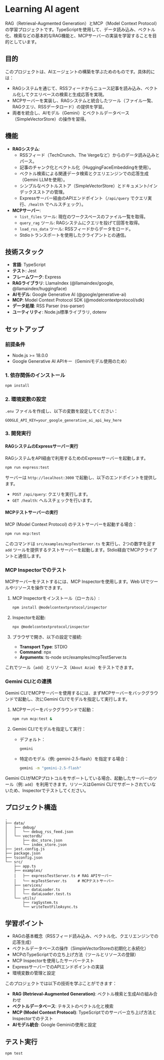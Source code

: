 # Learning AI agent

RAG（Retrieval-Augmented Generation）とMCP（Model Context Protocol）の学習プロジェクトです。TypeScriptを使用して、データ読み込み、ベクトル化、検索などの基本的なRAG機能と、MCPサーバーの実装を学習することを目的としています。

## 目的

このプロジェクトは、AIエージェントの構築を学ぶためのものです。具体的には：
- RAGシステムを通じて、RSSフィードからニュース記事を読み込み、ベクトル化してクエリベースの検索と生成応答を実現。
- MCPサーバーを実装し、RAGシステムと統合したツール（ファイル一覧、RAGクエリ、RSSデータロード）の提供を学習。
- 両者を統合し、AIモデル（Gemini）とベクトルデータベース（SimpleVectorStore）の操作を習得。

## 機能

- **RAGシステム**:
  - RSSフィード（TechCrunch、The Vergeなど）からのデータ読み込みとパース。
  - 記事のチャンク化とベクトル化（HuggingFaceEmbeddingを使用）。
  - ベクトル検索による関連データ検索とクエリエンジンでの応答生成（Gemini LLMを使用）。
  - シンプルなベクトルストア（SimpleVectorStore）とドキュメント/インデックスストアの管理。
  - Expressサーバー経由のAPIエンドポイント（`/api/query` でクエリ実行、`/health` でヘルスチェック）。
- **MCPサーバー**:
  - `list_files` ツール: 現在のワークスペースのファイル一覧を取得。
  - `query_rag` ツール: RAGシステムにクエリを投げて回答を取得。
  - `load_rss_data` ツール: RSSフィードからデータをロード。
  - Stdioトランスポートを使用したクライアントとの通信。

## 技術スタック

- **言語**: TypeScript
- **テスト**: Jest
- **フレームワーク**: Express
- **RAGライブラリ**: LlamaIndex (@llamaindex/google, @llamaindex/huggingface)
- **AIモデル**: Google Generative AI (@google/generative-ai)
- **MCP**: Model Context Protocol SDK (@modelcontextprotocol/sdk)
- **データ処理**: RSS Parser (rss-parser)
- **ユーティリティ**: Node.js標準ライブラリ, dotenv

## セットアップ

### 前提条件

- Node.js >= 18.0.0
- Google Generative AI APIキー（Geminiモデル使用のため）

### 1. 依存関係のインストール

```bash
npm install
```

### 2. 環境変数の設定

`.env` ファイルを作成し、以下の変数を設定してください：

```
GOOGLE_API_KEY=your_google_generative_ai_api_key_here
```

### 3. 開発実行

#### RAGシステムのExpressサーバー実行

RAGシステムをAPI経由で利用するためのExpressサーバーを起動します。

```bash
npm run express:test
```
サーバーは `http://localhost:3000` で起動し、以下のエンドポイントを提供します。
- `POST /api/query`: クエリを実行します。
- `GET /health`: ヘルスチェックを行います。

#### MCPテストサーバーの実行

MCP (Model Context Protocol) のテストサーバーを起動する場合：

```bash
npm run mcp:test
```

このコマンドは `src/examples/mcpTestServer.ts` を実行し、2つの数字を足す `add` ツールを提供するテストサーバーを起動します。Stdio経由でMCPクライアントと通信します。

### MCP Inspectorでのテスト

MCPサーバーをテストするには、MCP Inspectorを使用します。Web UIでツールやリソースを操作できます。

1. MCP Inspectorをインストール（ローカル）:
   ```bash
   npm install @modelcontextprotocol/inspector
   ```

2. Inspectorを起動:
   ```bash
   npx @modelcontextprotocol/inspector
   ```

3. ブラウザで開き、以下の設定で接続:
   - **Transport Type**: STDIO
   - **Command**: npx
   - **Arguments**: ts-node src/examples/mcpTestServer.ts

これでツール（`add`）とリソース（`About Azim`）をテストできます。

### Gemini CLIとの連携

Gemini CLIでMCPサーバーを使用するには、まずMCPサーバーをバックグラウンドで起動し、次にGemini CLIでモデルを指定して実行します。

1. MCPサーバーをバックグラウンドで起動：
   ```bash
   npm run mcp:test &
   ```

2. Gemini CLIでモデルを指定して実行：

   - デフォルト：
     ```bash
     gemini
     ```

   - 特定のモデル（例: gemini-2.5-flash）を指定する場合：
     ```bash
     gemini -m "gemini-2.5-flash"
     ```

Gemini CLIがMCPプロトコルをサポートしている場合、起動したサーバーのツール（例: `add`）を利用できます。リソースはGemini CLIでサポートされていないため、Inspectorでテストしてください。

## プロジェクト構造

```
.
├── data/
│   ├── debug/
│   │   └── debug_rss_feed.json
│   └── vectordb/
│       ├── doc_store.json
│       └── index_store.json
├── jest.config.js
├── package.json
├── tsconfig.json
└── src/
    ├── app.ts
    ├── examples/
    │   ├── expressTestServer.ts # RAG APIサーバー
    │   └── mcpTestServer.ts     # MCPテストサーバー
    ├── services/
    │   ├── dataLoader.ts
    │   └── dataLoader.test.ts
    └── utils/
        ├── ragSystem.ts
        └── writeTextFileAsync.ts
```

## 学習ポイント

- RAGの基本概念（RSSフィード読み込み、ベクトル化、クエリエンジンでの応答生成）
- ベクトルデータベースの操作（SimpleVectorStoreの初期化と永続化）
- MCPのTypeScriptでの立ち上げ方法（ツールとリソースの登録）
- MCP Inspectorを使用したサーバーテスト
- ExpressサーバーでのAPIエンドポイントの実装
- 環境変数の管理と設定

このプロジェクトでは以下の技術を学ぶことができます：

- **RAG (Retrieval-Augmented Generation)**: ベクトル検索と生成AIの組み合わせ
- **ベクトルデータベース**: テキストのベクトル化と検索
- **MCP (Model Context Protocol)**: TypeScriptでのサーバー立ち上げ方法とInspectorでのテスト
- **AIモデル統合**: Google Geminiの使用と設定

## テスト実行

```bash
npm test
```
